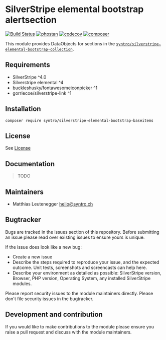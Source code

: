 # SilverStripe elemental bootstrap alertsection

[![Build Status](https://travis-ci.com/syntro-opensource/silverstripe-elemental-bootstrap-baseitems.svg?branch=master)](https://travis-ci.com/syntro-opensource/silverstripe-elemental-bootstrap-baseitems)
[![phpstan](https://img.shields.io/badge/PHPStan-enabled-success)](https://github.com/phpstan/phpstan)
[![codecov](https://codecov.io/gh/syntro-opensource/silverstripe-elemental-bootstrap-baseitems/branch/master/graph/badge.svg)](https://codecov.io/gh/syntro-opensource/silverstripe-elemental-bootstrap-baseitems)
[![composer](https://img.shields.io/packagist/dt/syntro/silverstripe-elemental-bootstrap-baseitems?color=success&logo=composer)](https://packagist.org/packages/syntro/silverstripe-elemental-bootstrap-baseitems)


This module provides DataObjects for sections in the
[`syntro/silverstripe-elemental-bootstrap-collection`](https://github.com/syntro-opensource/silverstripe-elemental-bootstrap-collection).


## Requirements

* SilverStripe ^4.0
* Silverstripe elemental ^4
* buckleshusky/fontawesomeiconpicker ^1
* gorriecoe/silverstripe-link ^1

## Installation

```
composer require syntro/silverstripe-elemental-bootstrap-baseitems
```


## License
See [License](license.md)

## Documentation
> TODO

<!-- ## Example configuration (optional)
If your module makes use of the config API in SilverStripe it's a good idea to provide an example config
 here that will get the module working out of the box and expose the user to the possible configuration options.

Provide a yaml code example where possible.

```yaml

Page:
  config_option: true
  another_config:
    - item1
    - item2

``` -->

## Maintainers
 * Matthias Leutenegger <hello@syntro.ch>

## Bugtracker
Bugs are tracked in the issues section of this repository. Before submitting an issue please read over
existing issues to ensure yours is unique.

If the issue does look like a new bug:

 - Create a new issue
 - Describe the steps required to reproduce your issue, and the expected outcome. Unit tests, screenshots
 and screencasts can help here.
 - Describe your environment as detailed as possible: SilverStripe version, Browser, PHP version,
 Operating System, any installed SilverStripe modules.

Please report security issues to the module maintainers directly. Please don't file security issues in the bugtracker.

## Development and contribution
If you would like to make contributions to the module please ensure you raise a pull request and discuss with the module maintainers.
